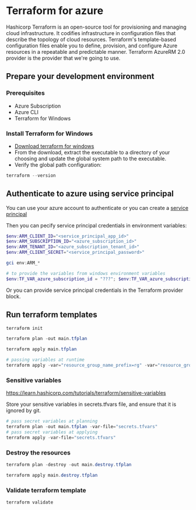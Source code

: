 # Terraform for azure
Hashicorp Terraform is an open-source tool for provisioning and managing cloud infrastructure.
It codifies infrastructure in configuration files that describe the topology of cloud resources. 
Terraform's template-based configuration files enable you to define, provision, and configure Azure resources in a repeatable and predictable manner.
Terraform AzureRM 2.0 provider is the provider that we're going to use.

## Prepare your development environment
### Prerequisites
* Azure Subscription
* Azure CLI
* Terraform for Windows

### Install Terraform for Windows
* [Download terraform for windows](https://www.terraform.io/downloads.html)
* From the download, extract the executable to a directory of your choosing and update the global system path to the executable.
* Verify the global path configuration:
``` powershell
terraform --version
```

## Authenticate to azure using service principal
You can use your azure account to authenticate or you can create a [service principal](https://docs.microsoft.com/en-us/azure/developer/terraform/get-started-windows-bash?tabs=bash#create-a-service-principal)

Then you can pecify service principal credentials in environment variables:
``` powershell
$env:ARM_CLIENT_ID="<service_principal_app_id>"
$env:ARM_SUBSCRIPTION_ID="<azure_subscription_id>"
$env:ARM_TENANT_ID="<azure_subscription_tenant_id>"
$env:ARM_CLIENT_SECRET="<service_principal_password>"

gci env:ARM_*

# to provide the variables from windows environment variables
$env:TF_VAR_azure_subscription_id = "???"; $env:TF_VAR_azure_subscription_tenant_id = "???"
```

Or you can provide service principal credentials in the Terraform provider block.

## Run terraform templates
``` powershell
terraform init

terraform plan -out main.tfplan

terraform apply main.tfplan

# passing variables at runtime
terraform apply -var="resource_group_name_prefix=rg" -var="resource_group_location=canadacentral"
```

### Sensitive variables
https://learn.hashicorp.com/tutorials/terraform/sensitive-variables

Store your sensitive variables in secrets.tfvars file, and ensure that it is ignored by git.

``` powershell
# pass secret variables at planning
terraform plan -out main.tfplan -var-file="secrets.tfvars"
# pass secret variables at applying
terraform apply -var-file="secrets.tfvars"
```

### Destroy the resources
``` powershell
terraform plan -destroy -out main.destroy.tfplan

terraform apply main.destroy.tfplan
```

### Validate terraform template
``` powershell
terraform validate
```